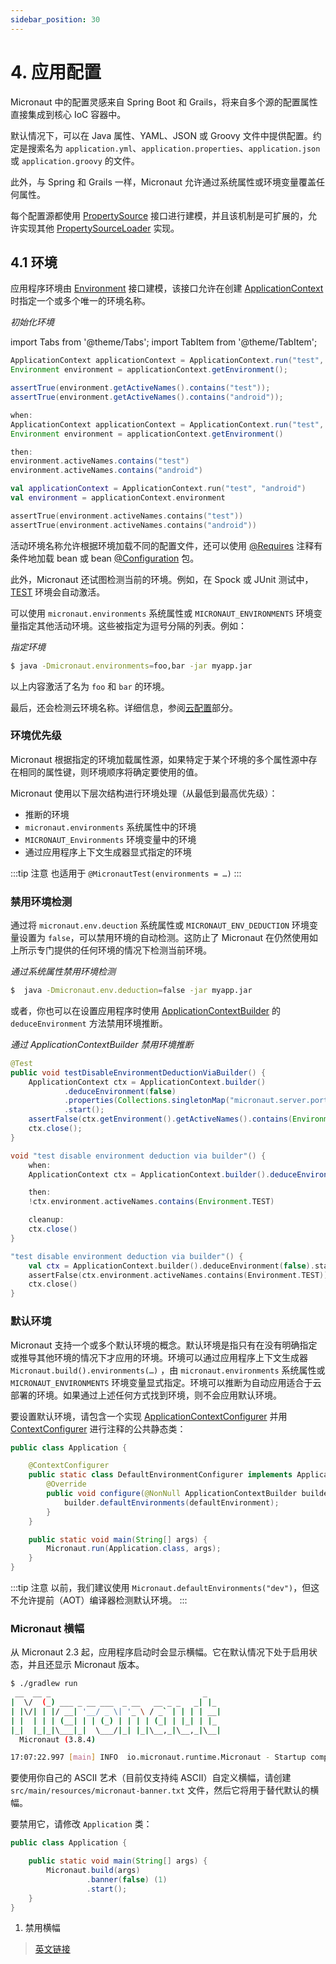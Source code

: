 ```yaml
---
sidebar_position: 30
---
```


# 4. 应用配置

Micronaut 中的配置灵感来自 Spring Boot 和 Grails，将来自多个源的配置属性直接集成到核心 IoC 容器中。

默认情况下，可以在 Java 属性、YAML、JSON 或 Groovy 文件中提供配置。约定是搜索名为 `application.yml`、`application.properties`、`application.json` 或 `application.groovy` 的文件。

此外，与 Spring 和 Grails 一样，Micronaut 允许通过系统属性或环境变量覆盖任何属性。

每个配置源都使用 [PropertySource](https://docs.micronaut.io/3.8.4/api/io/micronaut/context/env/PropertySource.html) 接口进行建模，并且该机制是可扩展的，允许实现其他 [PropertySourceLoader](https://docs.micronaut.io/3.8.4/api/io/micronaut/context/env/PropertySourceLoader.html) 实现。

## 4.1 环境

应用程序环境由 [Environment](https://docs.micronaut.io/3.8.4/api/io/micronaut/context/env/Environment.html) 接口建模，该接口允许在创建 [ApplicationContext](https://docs.micronaut.io/3.8.4/api/io/micronaut/context/ApplicationContext.html) 时指定一个或多个唯一的环境名称。

*初始化环境*

import Tabs from '@theme/Tabs';
import TabItem from '@theme/TabItem';

<Tabs>
  <TabItem value="Java" label="Java" default>

```java
ApplicationContext applicationContext = ApplicationContext.run("test", "android");
Environment environment = applicationContext.getEnvironment();

assertTrue(environment.getActiveNames().contains("test"));
assertTrue(environment.getActiveNames().contains("android"));
```

  </TabItem>
  <TabItem value="Groovy" label="Groovy">

```groovy
when:
ApplicationContext applicationContext = ApplicationContext.run("test", "android")
Environment environment = applicationContext.getEnvironment()

then:
environment.activeNames.contains("test")
environment.activeNames.contains("android")
```

  </TabItem>
  <TabItem value="Kotlin" label="Kotlin">

```kt
val applicationContext = ApplicationContext.run("test", "android")
val environment = applicationContext.environment

assertTrue(environment.activeNames.contains("test"))
assertTrue(environment.activeNames.contains("android"))
```

  </TabItem>
</Tabs>

活动环境名称允许根据环境加载不同的配置文件，还可以使用 [@Requires](https://docs.micronaut.io/3.8.4/api/io/micronaut/context/annotation/Requires.html) 注释有条件地加载 bean 或 bean [@Configuration](https://docs.micronaut.io/3.8.4/api/io/micronaut/context/annotation/Configuration.html) 包。

此外，Micronaut 还试图检测当前的环境。例如，在 Spock 或 JUnit 测试中，[TEST](https://docs.micronaut.io/3.8.4/api/io/micronaut/context/env/Environment.html#TEST) 环境会自动激活。

可以使用 `micronaut.environments` 系统属性或 `MICRONAUT_ENVIRONMENTS` 环境变量指定其他活动环境。这些被指定为逗号分隔的列表。例如：

*指定环境*

```bash
$ java -Dmicronaut.environments=foo,bar -jar myapp.jar
```

以上内容激活了名为 `foo` 和 `bar` 的环境。

最后，还会检测云环境名称。详细信息，参阅[云配置](../core/cloud.html#81-云配置)部分。

### 环境优先级

Micronaut 根据指定的环境加载属性源，如果特定于某个环境的多个属性源中存在相同的属性键，则环境顺序将确定要使用的值。

Micronaut 使用以下层次结构进行环境处理（从最低到最高优先级）：
- 推断的环境
- `micronaut.environments` 系统属性中的环境
- `MICRONAUT_Environments` 环境变量中的环境
- 通过应用程序上下文生成器显式指定的环境

:::tip 注意
也适用于 `@MicronautTest(environments = …​)`
:::

### 禁用环境检测

通过将 `micronaut.env.deuction` 系统属性或 `MICRONAUT_ENV_DEDUCTION` 环境变量设置为 `false`，可以禁用环境的自动检测。这防止了 Micronaut 在仍然使用如上所示专门提供的任何环境的情况下检测当前环境。

*通过系统属性禁用环境检测*

```bash
$  java -Dmicronaut.env.deduction=false -jar myapp.jar
```

或者，你也可以在设置应用程序时使用 [ApplicationContextBuilder](https://docs.micronaut.io/3.8.4/api/io/micronaut/context/ApplicationContextBuilder.html) 的 `deduceEnvironment` 方法禁用环境推断。

*通过 ApplicationContextBuilder 禁用环境推断*

<Tabs>
  <TabItem value="Java" label="Java" default>

```java
@Test
public void testDisableEnvironmentDeductionViaBuilder() {
    ApplicationContext ctx = ApplicationContext.builder()
            .deduceEnvironment(false)
            .properties(Collections.singletonMap("micronaut.server.port", -1))
            .start();
    assertFalse(ctx.getEnvironment().getActiveNames().contains(Environment.TEST));
    ctx.close();
}
```

  </TabItem>
  <TabItem value="Groovy" label="Groovy">

```groovy
void "test disable environment deduction via builder"() {
    when:
    ApplicationContext ctx = ApplicationContext.builder().deduceEnvironment(false).start()

    then:
    !ctx.environment.activeNames.contains(Environment.TEST)

    cleanup:
    ctx.close()
}
```

  </TabItem>
  <TabItem value="Kotlin" label="Kotlin">

```kt
"test disable environment deduction via builder"() {
    val ctx = ApplicationContext.builder().deduceEnvironment(false).start()
    assertFalse(ctx.environment.activeNames.contains(Environment.TEST))
    ctx.close()
}
```

  </TabItem>
</Tabs>

### 默认环境

Micronaut 支持一个或多个默认环境的概念。默认环境是指只有在没有明确指定或推导其他环境的情况下才应用的环境。环境可以通过应用程序上下文生成器 `Micronaut.build().environments(…​)` ，由 `micronaut.environments` 系统属性或 `MICRONAUT_ENVIRONMENTS` 环境变量显式指定。环境可以推断为自动应用适合于云部署的环境。如果通过上述任何方式找到环境，则不会应用默认环境。

要设置默认环境，请包含一个实现 [ApplicationContextConfigurer](https://docs.micronaut.io/3.8.4/api/io/micronaut/context/ApplicationContextConfigurer.html) 并用 [ContextConfigurer](https://docs.micronaut.io/3.8.4/api/io/micronaut/context/annotation/ContextConfigurer.html) 进行注释的公共静态类：

```java
public class Application {

    @ContextConfigurer
    public static class DefaultEnvironmentConfigurer implements ApplicationContextConfigurer {
        @Override
        public void configure(@NonNull ApplicationContextBuilder builder) {
            builder.defaultEnvironments(defaultEnvironment);
        }
    }

    public static void main(String[] args) {
        Micronaut.run(Application.class, args);
    }
}
```

:::tip 注意
以前，我们建议使用 `Micronaut.defaultEnvironments("dev")`，但这不允许提前（AOT）编译器检测默认环境。
:::

### Micronaut 横幅

从 Micronaut 2.3 起，应用程序启动时会显示横幅。它在默认情况下处于启用状态，并且还显示 Micronaut 版本。

```bash
$ ./gradlew run
 __  __ _                                  _
|  \/  (_) ___ _ __ ___  _ __   __ _ _   _| |_
| |\/| | |/ __| '__/ _ \| '_ \ / _` | | | | __|
| |  | | | (__| | | (_) | | | | (_| | |_| | |_
|_|  |_|_|\___|_|  \___/|_| |_|\__,_|\__,_|\__|
  Micronaut (3.8.4)

17:07:22.997 [main] INFO  io.micronaut.runtime.Micronaut - Startup completed in 611ms. Server Running: http://localhost:8080
```

要使用你自己的 ASCII 艺术（目前仅支持纯 ASCII）自定义横幅，请创建 `src/main/resources/micronaut-banner.txt` 文件，然后它将用于替代默认的横幅。

要禁用它，请修改 `Application` 类：

```java
public class Application {

    public static void main(String[] args) {
        Micronaut.build(args)
                 .banner(false) (1)
                 .start();
    }
}
```

1. 禁用横幅

> [英文链接](https://docs.micronaut.io/3.8.4/guide/index.html#config)
